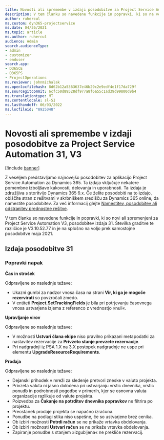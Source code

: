 ```yaml
---
title: Novosti ali spremembe v izdaji posodobitve za Project Service Automation 31, V3
description: V tem članku so navedene funkcije in popravki, ki so na voljo v posodobitvi Project Service Automation, izdaja 31, V3.
author: ruhercul
ms.custom: dyn365-projectservice
ms.date: 04/26/2021
ms.topic: article
ms.author: ruhercul
audience: Admin
search.audienceType:
- admin
- customizer
- enduser
search.app:
- D365CE
- D365PS
- ProjectOperations
ms.reviewer: johnmichalak
ms.openlocfilehash: 8d62b12a5363637e46b29c2e9edf4e1f17da729f
ms.sourcegitcommit: 6cfc50d89528df977a8f6a55c1ad39d99800d9b4
ms.translationtype: MT
ms.contentlocale: sl-SI
ms.lasthandoff: 06/03/2022
ms.locfileid: "8925048"
---
```

# <a name="whats-new-or-changed-in-project-service-automation-update-release-31-v3"></a>Novosti ali spremembe v izdaji posodobitve za Project Service Automation 31, V3

[!include [banner](../includes/psa-now-project-operations.md)]

Z veseljem predstavljamo najnovejšo posodobitev za aplikacijo Project Service Automation za Dynamics 365. Ta izdaja vključuje nekatere pomembne izboljšave kakovosti, delovanja in uporabnosti. Ta izdaja je združljiva s storitvijo Dynamics 365 9.x. Če želite posodobiti na to izdajo, obiščite stran z rešitvami v skrbniškem središču za Dynamics 365 online, da namestite posodobitev. Za več informacij glejte [Namestitev, posodobitev ali odstranitev prednostne rešitve](/power-platform/admin/install-remove-preferred-solution).

V tem članku so navedene funkcije in popravki, ki so novi ali spremenjeni za Project Service Automation V3, posodobitev izdaja 31. Številka graditve te različice je V3.10.52.77 in je na splošno na voljo prek samostojne posodobitve maja 2021.

## <a name="update-release-31"></a>Izdaja posodobitve 31

### <a name="bug-fixes"></a>Popravki napak

**Čas in strošek**

Odpravljene so naslednje težave:

- Ukazni gumbi za nadzor vnosa časa na strani **Vir, ki ga je mogoče rezervirati** so povzročali zmedo.
- V entiteti **Project.SetTrackingFields** je bila pri potrjevanju časovnega vnosa ustvarjena izjema z referenco z vrednostjo »null«.

**Upravljanje virov**

Odpravljene so naslednje težave:

- V možnosti **Ustvari člana ekipe** niso pravilno prikazani metapodatki za nastavitev rezervacije za **Privzeto stanje prevzete rezervacije**.
- Pri nadgradnji iz PSA 1.X na 3.X postopek nadgradnje ne uspe pri elementu **UpgradeResourceRequirements**.


**Prodaja**

Odpravljene so naslednje težave:

- Dejanski prihodek v mreži za sledenje pretvori zneske v valuto projekta.
- Privzeta valuta ni jasno določena pri ustvarjanju vrstic dnevnika, vrstic ponudb in podrobnosti pogodbe v primerih, kjer se osnovna valuta organizacije razlikuje od valute projekta.
- Poizvedba za **Čakanje na potrditev dnevnika popravkov** ne filtrira po projektu.
- Preostanek prodaje projekta se napačno izračuna.
- Ponudbe na podlagi stika niso uspešne, če so ustvarjene brez cenika.
- Ob izbiri možnosti **Potrdi račun** se ne prikaže vrtavka obdelovanja.
- Ob izbiri možnosti **Ustvari račun** se ne prikaže vrtavka obdelovanja.
- Zapiranje ponudbe s stanjem »izgubljena« ne prekliče rezervacij.







